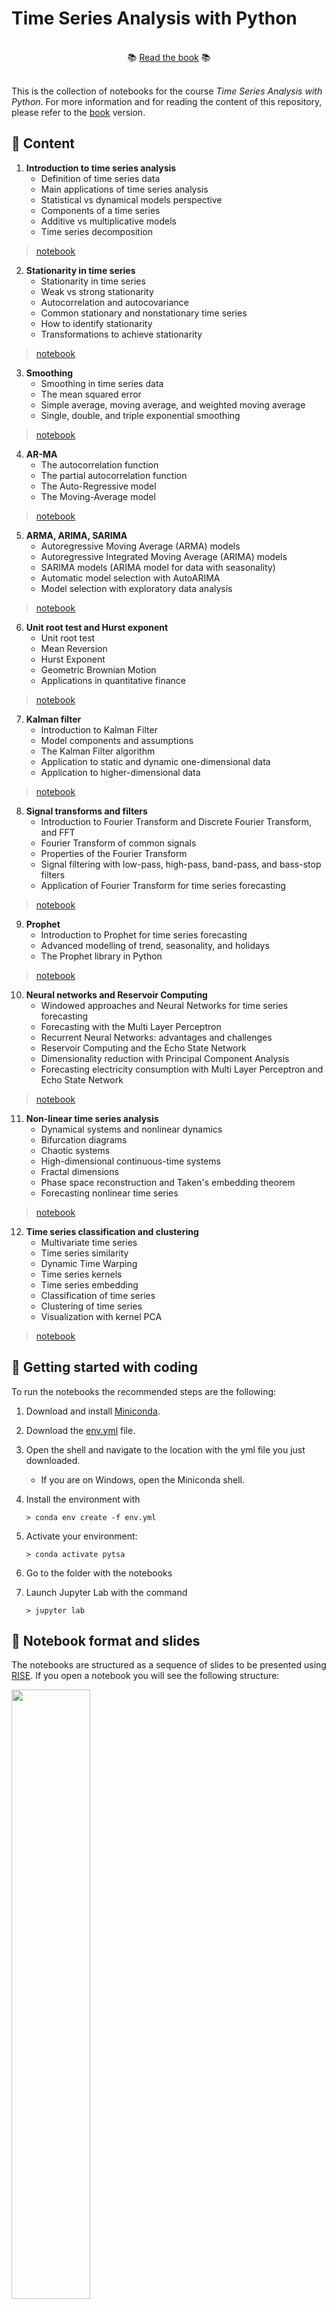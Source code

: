 # Time Series Analysis with Python

<br>
<div align="center">
📚 <a href="https://filippomb.github.io/python-time-series-handbook">Read the book</a> 📚
</div>
<br>

This is the collection of notebooks for the course *Time Series Analysis with Python*.
For more information and for reading the content of this repository, please refer to the [book](https://filippomb.github.io/python-time-series-handbook) version.

## 📑 Content

1. **Introduction to time series analysis**
   - Definition of time series data
   - Main applications of time series analysis
   - Statistical vs dynamical models perspective
   - Components of a time series
   - Additive vs multiplicative models
   - Time series decomposition
  
> [notebook](https://github.com/FilippoMB/python-time-series-handbook/blob/main/notebooks/01/introduction_to_time_series.ipynb)

2. **Stationarity in time series**
   - Stationarity in time series
   - Weak vs strong stationarity
   - Autocorrelation and autocovariance
   - Common stationary and nonstationary time series
   - How to identify stationarity
   - Transformations to achieve stationarity

> [notebook](https://github.com/FilippoMB/python-time-series-handbook/blob/main/notebooks/02/stationarity.ipynb) 

3. **Smoothing**
   - Smoothing in time series data
   - The mean squared error
   - Simple average, moving average, and weighted moving average
   - Single, double, and triple exponential smoothing

> [notebook](https://github.com/FilippoMB/python-time-series-handbook/blob/main/notebooks/03/smoothing.ipynb) 

4. **AR-MA**
   - The autocorrelation function
   - The partial autocorrelation function
   - The Auto-Regressive model
   - The Moving-Average model

> [notebook](https://github.com/FilippoMB/python-time-series-handbook/blob/main/notebooks/04/ar-ma.ipynb)

5. **ARMA, ARIMA, SARIMA**
   - Autoregressive Moving Average (ARMA) models
   - Autoregressive Integrated Moving Average (ARIMA) models
   - SARIMA models (ARIMA model for data with seasonality)
   - Automatic model selection with AutoARIMA
   - Model selection with exploratory data analysis

> [notebook](https://github.com/FilippoMB/python-time-series-handbook/blob/main/notebooks/05/arma_arima_sarima.ipynb)

6. **Unit root test and Hurst exponent**
   - Unit root test
   - Mean Reversion
   - Hurst Exponent
   - Geometric Brownian Motion
   - Applications in quantitative finance

> [notebook](https://github.com/FilippoMB/python-time-series-handbook/blob/main/notebooks/06/unit-root-hurst.ipynb)

7. **Kalman filter**
   - Introduction to Kalman Filter
   - Model components and assumptions
   - The Kalman Filter algorithm
   - Application to static and dynamic one-dimensional data
   - Application to higher-dimensional data

> [notebook](https://github.com/FilippoMB/python-time-series-handbook/blob/main/notebooks/07/kalman-filter.ipynb) 

8. **Signal transforms and filters**
   - Introduction to Fourier Transform and Discrete Fourier Transform, and FFT
   - Fourier Transform of common signals
   - Properties of the Fourier Transform
   - Signal filtering with low-pass, high-pass, band-pass, and bass-stop filters
   - Application of Fourier Transform for time series forecasting

> [notebook](https://github.com/FilippoMB/python-time-series-handbook/blob/main/notebooks/08/signal-transforms-filters.ipynb)

9. **Prophet**
   - Introduction to Prophet for time series forecasting
   - Advanced modelling of trend, seasonality, and holidays
   - The Prophet library in Python

> [notebook](https://github.com/FilippoMB/python-time-series-handbook/blob/main/notebooks/09/prophet.ipynb)

10. **Neural networks and Reservoir Computing**
    - Windowed approaches and Neural Networks for time series forecasting
    - Forecasting with the Multi Layer Perceptron
    - Recurrent Neural Networks: advantages and challenges
    - Reservoir Computing and the Echo State Network
    - Dimensionality reduction with Principal Component Analysis
    - Forecasting electricity consumption with Multi Layer Perceptron and Echo State Network

> [notebook](https://github.com/FilippoMB/python-time-series-handbook/blob/main/notebooks/10/nn-reservoir-computing.ipynb)

11. **Non-linear time series analysis**
    - Dynamical systems and nonlinear dynamics
    - Bifurcation diagrams
    - Chaotic systems
    - High-dimensional continuous-time systems
    - Fractal dimensions
    - Phase space reconstruction and Taken's embedding theorem
    - Forecasting nonlinear time series

> [notebook](https://github.com/FilippoMB/python-time-series-handbook/blob/main/notebooks/11/nonlinear-ts.ipynb)

12. **Time series classification and clustering**
    - Multivariate time series
    - Time series similarity
    - Dynamic Time Warping
    - Time series kernels
    - Time series embedding
    - Classification of time series
    - Clustering of time series
    - Visualization with kernel PCA

> [notebook](https://github.com/FilippoMB/python-time-series-handbook/blob/main/notebooks/12/classification-clustering.ipynb)

## 🚀 Getting started with coding

To run the notebooks the recommended steps are the following:

1. Download and install [Miniconda](https://docs.conda.io/projects/miniconda/en/latest/miniconda-install.htmlLinks).

2. Download the [env.yml](env.yml) file.

3. Open the shell and navigate to the location with the yml file you just downloaded.
    - If you are on Windows, open the Miniconda shell.

4. Install the environment with 
   ```{bash}
   > conda env create -f env.yml
   ```

5. Activate your environment: 
   ```{bash}
   > conda activate pytsa
   ```

6. Go to the folder with the notebooks

7. Launch Jupyter Lab with the command 
   ```{bash}
   > jupyter lab
   ```

## 🎥 Notebook format and slides

The notebooks are structured as a sequence of slides to be presented using [RISE](https://rise.readthedocs.io/en/latest/).
If you open a notebook you will see the following structure:

<img src="notebooks/00/media/slides_nb.png" style="width: 50%" align="center">

The top-right button indicates the type of slide, which is stored in the metadata of the cell. To enable the visualization of the slide type you must first install RISE and then on the top menu select `View -> Cell Toolbar -> Slieshow`. Also, to split the cells like in the example, you must enable `Split Cells Notebook` from the [nbextensions](https://jupyter-contrib-nbextensions.readthedocs.io/en/latest/index.html).

By pressing the `Enter\Exit RISE Slideshow` button at the top you can enter the slideshow presentation.

<img src="notebooks/00/media/slides_rise.png" style="width: 40%" align="center">
<img src="notebooks/00/media/slides_rise2.png" style="width: 40%" align="center">
<img src="notebooks/00/media/slides_rise3.png" style="width: 40%" align="center">

See the [RISE documentation](https://rise.readthedocs.io/en/latest/) for more info.
